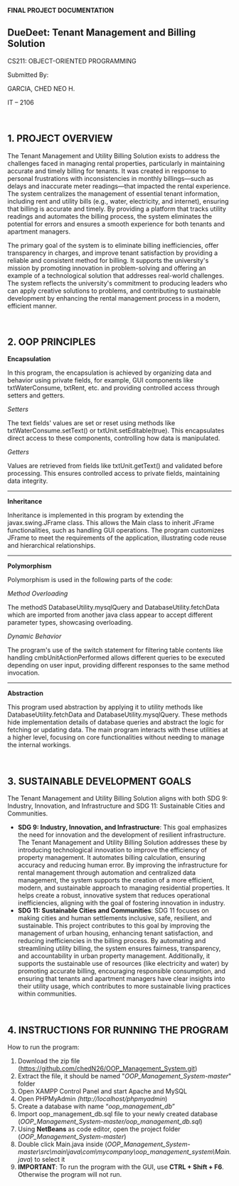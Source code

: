  **FINAL PROJECT DOCUMENTATION**

## **DueDeet: Tenant Management and Billing Solution**

CS211: OBJECT-ORIENTED PROGRAMMING

Submitted By:

GARCIA, CHED NEO H. 

IT – 2106



<br>

## 1. **PROJECT OVERVIEW**

The Tenant Management and Utility Billing Solution exists to address the challenges faced in managing rental properties, particularly in maintaining accurate and timely billing for tenants. It was created in response to personal frustrations with inconsistencies in monthly billings—such as delays and inaccurate meter readings—that impacted the rental experience. The system centralizes the management of essential tenant information, including rent and utility bills (e.g., water, electricity, and internet), ensuring that billing is accurate and timely. By providing a platform that tracks utility readings and automates the billing process, the system eliminates the potential for errors and ensures a smooth experience for both tenants and apartment managers.

The primary goal of the system is to eliminate billing inefficiencies, offer transparency in charges, and improve tenant satisfaction by providing a reliable and consistent method for billing. It supports the university's mission by promoting innovation in problem-solving and offering an example of a technological solution that addresses real-world challenges. The system reflects the university's commitment to producing leaders who can apply creative solutions to problems, and contributing to sustainable development by enhancing the rental management process in a modern, efficient manner.

<br>

## 2. **OOP PRINCIPLES**

**Encapsulation**

In this program, the encapsulation is achieved by organizing data and behavior using private fields, for example, GUI components like txtWaterConsume, txtRent, etc. and providing controlled access through setters and getters.

*Setters*

The text fields' values are set or reset using methods like txtWaterConsume.setText() or txtUnit.setEditable(true). This encapsulates direct access to these components, controlling how data is manipulated.

*Getters*

Values are retrieved from fields like txtUnit.getText() and validated before processing. This ensures controlled access to private fields, maintaining data integrity.

-----
**Inheritance**

Inheritance is implemented in this program by extending the javax.swing.JFrame class. This allows the Main class to inherit JFrame functionalities, such as handling GUI operations. The program customizes JFrame to meet the requirements of the application, illustrating code reuse and hierarchical relationships.

-----
**Polymorphism**

Polymorphism is used in the following parts of the code:

*Method Overloading*

The methodS DatabaseUtility.mysqlQuery and DatabaseUtility.fetchData which are imported from another java class appear to accept different parameter types, showcasing overloading.

*Dynamic Behavior*

The program's use of the switch statement for filtering table contents like handling cmbUnitActionPerformed allows different queries to be executed depending on user input, providing different responses to the same method invocation.

-----

**Abstraction**

This program used abstraction by applying it to utility methods like DatabaseUtility.fetchData and DatabaseUtility.mysqlQuery. These methods hide implementation details of database queries and abstract the logic for fetching or updating data. The main program interacts with these utilities at a higher level, focusing on core functionalities without needing to manage the internal workings.

<br>

## 3. **SUSTAINABLE DEVELOPMENT GOALS**

The Tenant Management and Utility Billing Solution aligns with both SDG 9: Industry, Innovation, and Infrastructure and SDG 11: Sustainable Cities and Communities.

- **SDG 9: Industry, Innovation, and Infrastructure**: This goal emphasizes the need for innovation and the development of resilient infrastructure. The Tenant Management and Utility Billing Solution addresses these by introducing technological innovation to improve the efficiency of property management. It automates billing calculation, ensuring accuracy and reducing human error. By improving the infrastructure for rental management through automation and centralized data management, the system supports the creation of a more efficient, modern, and sustainable approach to managing residential properties. It helps create a robust, innovative system that reduces operational inefficiencies, aligning with the goal of fostering innovation in industry.
- **SDG 11: Sustainable Cities and Communities**: SDG 11 focuses on making cities and human settlements inclusive, safe, resilient, and sustainable. This project contributes to this goal by improving the management of urban housing, enhancing tenant satisfaction, and reducing inefficiencies in the billing process. By automating and streamlining utility billing, the system ensures fairness, transparency, and accountability in urban property management. Additionally, it supports the sustainable use of resources (like electricity and water) by promoting accurate billing, encouraging responsible consumption, and ensuring that tenants and apartment managers have clear insights into their utility usage, which contributes to more sustainable living practices within communities.

<br>

## 4. **INSTRUCTIONS FOR RUNNING THE PROGRAM**

How to run the program:

1. Download the zip file (<https://github.com/chedN26/OOP_Management_System.git>)
1. Extract the file, it should be named "*OOP\_Management\_System-master*" folder
1. Open XAMPP Control Panel and start Apache and MySQL
1. Open PHPMyAdmin *(http://localhost/phpmyadmin*)
1. Create a database with name “*oop\_management\_db*”
1. Import oop\_management\_db.sql file to your newly created database (*OOP\_Management\_System-master/oop\_management\_db.sql*)
1. Using **NetBeans** as code editor,  open the project folder (*OOP\_Management\_System-master*)
1. Double click Main.java inside (*OOP\_Management\_System-master\src\main\java\com\mycompany\oop\_management\_system\Main.java*) to select it
1. **IMPORTANT**: To run the program with the GUI, use **CTRL + Shift + F6**. Otherwise the program will not run.
